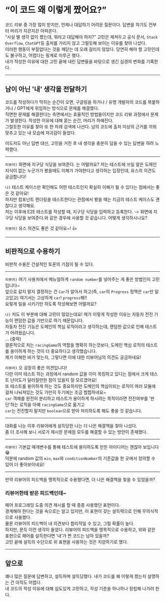 # “이 코드 왜 이렇게 짰어요?”

코드 리뷰 중 가장 많이 받지만, 언제나 대답하기 어려운 질문이다. 답변을 하기도 전부터 머리가 지끈지끈 아파온다.  
“사실 별 생각 없이 짰는데, 뭐라고 대답해야 하지?” 고민은 제쳐두고 공식 문서, `Stack Overflow`, `ChatGPT`등 출처를 가리지 않고 그럴듯해 보이는 이유를 찾아 나섰다.  
이러한 행동이 부질없다는 것을 깨닫는 데 오래 걸리지 않았다. 당연히 해야 할 고민인데도 불구하고, 어렵다는 핑계로 미루곤 했다.  
내가 작성한 이유에 대한 고민 끝에 내린 답변들을 바탕으로 생긴 심경의 변화를 기록한다.

---

## 남이 아닌 '내' 생각을 전달하기

코드를 작성하다가 막히는 순간이 오면, 구글링을 하거나 / 유명 개발자의 코드를 복붙하거나 / GPT에게 위임하는 방식으로 문제를 해결했다.  
직면한 문제를 해결한다는 측면에서는 효율적인 방법들이지만 코드 리뷰 과정에서 문제가 발생한다. 작성한 이유에 대해 묻는 순간, 머리가 하얘진다.  
그럴듯한 이유를 찾아 또 한 차례 검색에 나선다. 남의 코드에 출처 미상의 근거를 끼워 맞추고 있는 내 모습에 자괴감이 들었다.

이도저도 아닌 답변 대신, 고민을 거친 후 내 생각을 충분히 담을 수 있는 답변을 하려 노력했다.

---

`리뷰어)` 화면에 지구당 식당을 보여준다. 는 어떨까요?
저는 테스트에 쓰일 말은 도메인 지식이 없는 누군가가 봤을때도 이해가 가야한다고 생각하는 입장인데, 유스의 의견도 궁금합니다!

`나)` 테스트 케이스만 확인해도 어떤 테스트인지 확실히 이해가 될 수 있다는 점에서는 좋은 것 같아요!  
하지만 컴포넌트 렌더링을 테스트한다는 관점에서 봤을 때는 지금의 테스트 케이스도 괜찮다고 생각해요.  
저는 이후에 E2E 테스트를 작성할 때, 지구당 식당을 입력하고 등록한다. -> 화면에 지구당 식당을 보여준다.와 같은 경우에 사용할 것 같습니다. 어떻게 생각하시나요?

`리뷰어)` 유스 의견도 좋은 것 같아요~! 👍

---

## 비판적으로 수용하기

비판적 수용은 건설적인 토론의 기점이 될 수 있다.

---

`리뷰어)` 여기 사용처에서 메뉴얼하게 `random number`를 넣어주는 게 좋은 방법인지 고민입니다~  
앞으로 갈지 말지 결정하는 건 `Car`가 알아서 하고(즉, `car`의 `Progress` 정책은 `car`만 알고있고) 여기서는 고상하게 `car`! `progress`해!!  
요렇게 일을 시키기만 하도록 작성해보면 어떨까요?

`나)` 저도 이 부분에 대해 고민이 많았는데요!
제가 이렇게 작성한 이유는 자동차 전진 기능이 랜덤한 값을 기반으로 하기 때문입니다.  
자동차 전진 기능은 도메인의 핵심 로직이라고 생각하는데, 랜덤한 값으로 인해 테스트가 어려웠습니다.  
... (중략)  
결론적으로 저는 `racingGame`의 역할을 명확히 하는것보다, 도메인 핵심 로직의 테스트를 용이하게 하는 것이 더 중요하다고 생각했습니다.  
제가 이해한 바가 맞는지, 그렇다면 이에 대한 리뷰어님의 의견도 궁금하네요!

`리뷰어)` 오 굉장히 좋은 의견입니다!  
다만 이미 테스트 하는 과정에서 random 값을 이미 목킹하고 있다는 점에서 크게 테스트 난이도가 달라질만한 점이 있을지 잘 모르겠어요!  
또 테스트를 용이하게 하는 것도 중요하지만 도메인의 핵심이되는 로직이 여러 모듈에 걸쳐 나눠져있는 것도 가만히 두기에는 조금 찝찝하네요~  
`car` 객체를 완전히 분리하고 테스트가 용이하게 하시려는 목적이라면 전진여부를 '판단'하는 로직을 아예 `racingGame`으로 옮기고  
`car`는 전진할지 말지만 `boolean`으로 받아 처리하도록 해도 좋을 것 같습니다.

---

대화를 나눈 이후 리뷰어에게 설득당한 나는 더 나은 해결책을 찾아 나섰다.  
좀 더 조사해 보니 서로가 제시한 문제점 모두를 해결할 수 있는 방안이 존재했다.

---

`리뷰어)` 기본값 매개변수를 통해 테스트에 용이하도록 만든 아이디어는 괜찮아 보입니다😁  
덕분에 random 값의 `min`, `max`와 `conditionNumber`의 기준값을 한 곳에서 정의할 수 있어 더 좋아보이네요!

---

만약 리뷰어의 피드백을 맹목적으로 수용했다면, 더 나은 해결책을 찾을 수 있었을까?

### 리뷰어한테 받은 피드백인데~

페어 프로그래밍 도중 의견 제시를 할 때 종종 사용했던 표현이다.  
경계해야 한다는 것을 속으로는 알고 있지만, 이 표현이 갖는 설득력으로 인해 무의식적으로 사용했다.  
물론 리뷰어의 피드백이 내 의견보다 합리적일 수 있고, 그럴 확률이 높다.  
하지만, 문득 이런 생각이 들었다. 리뷰어의 피드백을 맹목적으로 수용하고, 위와 같은 표현으로 페어를 설득한다면 ‘내’가 짠 코드는 남아 있을까?  
고민 끝에 설득의 수단으로 위 표현을 사용하는 것은 지양하기로 했다.

---

## 앞으로

꽤나 많은 질문에 답변하고, 설득하며 설득당했다. 내가 코드를 왜 이렇게 짰는지 설명하는 건 아직도 어렵다.  
내 코드의 작성 이유에 대해 심도있게 고민하고, 작성 기준을 하나하나 정립해 나가려 한다.
